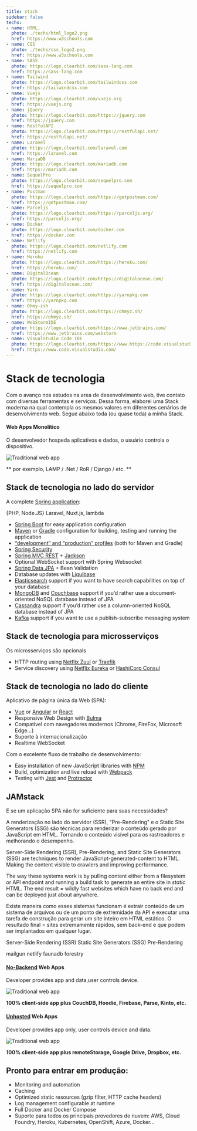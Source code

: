 ```yaml
---
title: stack
sidebar: false
techs:
- name: HTML,
  photo: ./techs/html_logo2.png
  href: https://www.w3schools.com
- name: CSS
  photo: ./techs/css_logo2.png
  href: https://www.w3schools.com
- name: SASS
  photo: https://logo.clearbit.com/sass-lang.com
  href: https://sass-lang.com
- name: Tailwind
  photo: https://logo.clearbit.com/tailwindcss.com
  href: https://tailwindcss.com
- name: Vuejs
  photo: https://logo.clearbit.com/vuejs.org
  href: https://vuejs.org
- name: jQuery
  photo: https://logo.clearbit.com/https://jquery.com
  href: https://jquery.com
- name: RestfulAPI
  photo: https://logo.clearbit.com/https://restfulapi.net/
  href: https://restfulapi.net/
- name: Laravel
  photo: https://logo.clearbit.com/laravel.com
  href: https://laravel.com
- name: MariaDB
  photo: https://logo.clearbit.com/mariadb.com
  href: https://mariadb.com
- name: SequelPro
  photo: https://logo.clearbit.com/sequelpro.com
  href: https://sequelpro.com
- name: Postman
  photo: https://logo.clearbit.com/https://getpostman.com/
  href: https://getpostman.com/
- name: Parceljs
  photo: https://logo.clearbit.com/https://parceljs.org/
  href: https://parceljs.org/
- name: Docker
  photo: https://logo.clearbit.com/docker.com
  href: https://docker.com
- name: Netlify
  photo: https://logo.clearbit.com/netlify.com
  href: https://netlify.com
- name: Heroku
  photo: https://logo.clearbit.com/https://heroku.com/
  href: https://heroku.com/
- name: DigitalOcean
  photo: https://logo.clearbit.com/https://digitalocean.com/
  href: https://digitalocean.com/
- name: Yarn
  photo: https://logo.clearbit.com/https://yarnpkg.com
  href: https://yarnpkg.com
- name: Ohmy-zsh
  photo: https://logo.clearbit.com/https://ohmyz.sh/
  href: https://ohmyz.sh/
- name: WebStormIDE
  photo: https://logo.clearbit.com/https://www.jetbrains.com/
  href: https://www.jetbrains.com/webstorm
- name: VisualStudio Code IDE
  photo: https://logo.clearbit.com/https://www.https://code.visualstudio.com/
  href: https://www.code.visualstudio.com/
---
```


# Stack de tecnologia

<BaseStack />

Com o avanço nos estudos na area de desenvolvimento web, tive contato com diversas ferramentas e serviços. Dessa forma, elaborei uma Stack moderna na qual contempla os mesmos valores em diferentes cenários de desenvolvimento web. Segue abaixo toda (ou quase toda) a minha Stack.

####  Web Apps Monolitico

O desenvolvedor hospeda aplicativos e dados, o usuário controla o dispositivo.

![Traditional web app](https://remotestorage.io/img/explainer-1-traditional-webapp-scoured.svg)

** por exemplo, LAMP / .Net / RoR / Django / etc. **

## Stack de tecnologia no lado do servidor

A complete [Spring application](https://spring.io/):

{PHP, Node.JS}
Laravel, Nuxt.js, lambda
- [Spring Boot](https://projects.spring.io/spring-boot/) for easy application configuration
- [Maven](https://maven.apache.org/) or [Gradle](http://www.gradle.org/) configuration for building, testing and running the application
- [“development” and “production” profiles](https://www.jhipster.tech/profiles/) (both for Maven and Gradle)
- [Spring Security](https://docs.spring.io/spring-security/site/index.html)
- [Spring MVC REST](https://spring.io/guides/gs/rest-service/) + [Jackson](https://github.com/FasterXML/jackson)
- Optional WebSocket support with Spring Websocket
- [Spring Data JPA](https://projects.spring.io/spring-data-jpa/) + Bean Validation
- Database updates with [Liquibase](http://www.liquibase.org/)
- [Elasticsearch](https://github.com/elastic/elasticsearch) support if you want to have search capabilities on top of your database
- [MongoDB](https://www.mongodb.org/) and [Couchbase](https://www.couchbase.com/) support if you’d rather use a document-oriented NoSQL database instead of JPA
- [Cassandra](https://cassandra.apache.org/) support if you’d rather use a column-oriented NoSQL database instead of JPA
- [Kafka](https://kafka.apache.org/) support if you want to use a publish-subscribe messaging system

## Stack de tecnologia para microsserviços


Os microsserviços são opcionais

- HTTP routing using [Netflix Zuul](https://github.com/Netflix/zuul) or [Traefik](https://traefik.io/)
- Service discovery using [Netflix Eureka](https://github.com/Netflix/eureka) or [HashiCorp Consul](https://www.consul.io/)


## Stack de tecnologia no lado do cliente

Aplicativo de página única da Web (SPA):

- [Vue](https://Vue/) or [Angular](https://angular.io/) or [React](https://reactjs.org/)
- Responsive Web Design with [Bulma](https://bulma.io/)
- Compatível com navegadores modernos (Chrome, FireFox, Microsoft Edge…)
- Suporte à internacionalização
- Realtime WebSocket

Com o excelente fluxo de trabalho de desenvolvimento:

- Easy installation of new JavaScript libraries with [NPM](https://www.npmjs.com/get-npm)
- Build, optimization and live reload with [Webpack](https://webpack.js.org/)
- Testing with [Jest](https://facebook.github.io/jest/) and [Protractor](http://www.protractortest.org/)

## JAMstack

E se um aplicação SPA não for suficiente para suas necessidades?

A renderização no lado do servidor (SSR), "Pre-Rendering" e o Static Site Generators (SSG) são técnicas para renderizar o conteúdo gerado por JavaScript em HTML. Tornando o conteúdo visível para os rastreadores e melhorando o desempenho.


Server-Side Rendering (SSR), Pre-Rendering, and Static Site Generators (SSG) are techniques to render JavaScript-generated-content to HTML. Making the content visible to crawlers and improving performance.

The way these systems work is by pulling content either from a filesystem or API endpoint and running a build task to generate an entire site in *static* HTML. The end result = wildly fast websites which have no back end and can be deployed just about anywhere.


Existe maneira como esses sistemas funcionam é extrair conteúdo de um sistema de arquivos ou de um ponto de extremidade da API e executar uma tarefa de construção para gerar um site inteiro em HTML estático. O resultado final = sites extremamente rápidos, sem back-end e que podem ser implantados em qualquer lugar.

Server-Side Rendering (SSR)
Static Site Generators (SSG)
Pre-Rendering

mailgun
netlify
faunadb
forestry


#### [No-Backend](http://nobackend.org/) Web Apps

Developer provides app and data,user controls device.

![Traditional web app](https://remotestorage.io/img/explainer-2-no-backend-scoured.svg)

**100% client-side app plus CouchDB, Hoodie, Firebase, Parse, Kinto, etc.**


#### [Unhosted](https://unhosted.org/) Web Apps

Developer provides app only, user controls device and data.

![Traditional web app](https://remotestorage.io/img/explainer-3-unhosted-scoured.svg)

**100% client-side app plus remoteStorage, Google Drive, Dropbox, etc.**

## Pronto para entrar em produção:

- Monitoring and automation
- Caching 
- Optimized static resources (gzip filter, HTTP cache headers)
- Log management configurable at runtime
- Full Docker and Docker Compose
- Suporte para todos os principais provedores de nuvem: AWS, Cloud Foundry, Heroku, Kubernetes, OpenShift, Azure, Docker…


